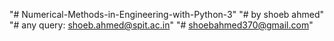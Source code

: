 "# Numerical-Methods-in-Engineering-with-Python-3" 
"# by shoeb ahmed"
"# any query: shoeb.ahmed@spit.ac.in"
"# shoebahmed370@gmail.com"